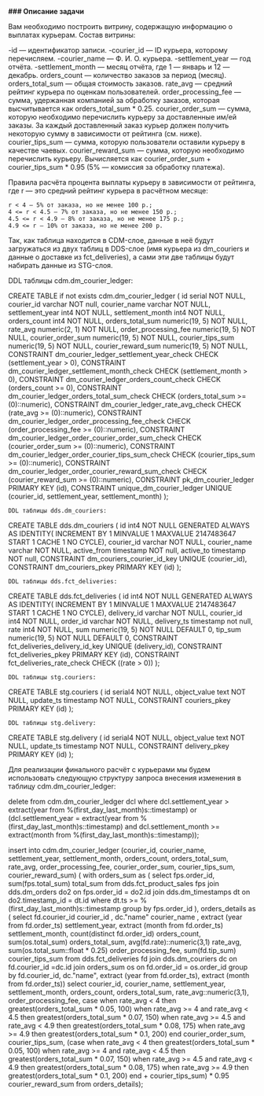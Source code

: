 **### Описание задачи**

Вам необходимо построить витрину, содержащую информацию о выплатах курьерам.
Состав витрины:

-id — идентификатор записи.
-courier_id — ID курьера, которому перечисляем.
-courier_name — Ф. И. О. курьера.
-settlement_year — год отчёта.
-settlement_month — месяц отчёта, где 1 — январь и 12 — декабрь.
orders_count — количество заказов за период (месяц).
orders_total_sum — общая стоимость заказов.
rate_avg — средний рейтинг курьера по оценкам пользователей.
order_processing_fee — сумма, удержанная компанией за обработку заказов, которая высчитывается как orders_total_sum * 0.25.
courier_order_sum — сумма, которую необходимо перечислить курьеру за доставленные им/ей заказы. За каждый доставленный заказ курьер должен получить некоторую сумму в зависимости от рейтинга (см. ниже).
courier_tips_sum — сумма, которую пользователи оставили курьеру в качестве чаевых.
courier_reward_sum — сумма, которую необходимо перечислить курьеру. Вычисляется как courier_order_sum + courier_tips_sum * 0.95 (5% — комиссия за обработку платежа).

Правила расчёта процента выплаты курьеру в зависимости от рейтинга, где r — это средний рейтинг курьера в расчётном месяце:

    r < 4 — 5% от заказа, но не менее 100 р.;
    4 <= r < 4.5 — 7% от заказа, но не менее 150 р.;
    4.5 <= r < 4.9 — 8% от заказа, но не менее 175 р.;
    4.9 <= r — 10% от заказа, но не менее 200 р.
	
Так, как таблица находится в CDM-слое, данные в неё будут загружаться из двух таблиц в DDS-слое (имя курьера из dm_couriers и данные о доставке из fct_deliveries), а сами эти две таблицы будут набирать данные из STG-слоя. 

DDL таблицы cdm.dm_courier_ledger:
	
CREATE TABLE if not exists cdm.dm_courier_ledger (
id serial NOT NULL,
courier_id varchar NOT null,
courier_name varchar NOT NULL,
   settlement_year int4 NOT NULL,
   settlement_month int4 NOT NULL,
   orders_count int4 NOT NULL,
   orders_total_sum numeric(19, 5) NOT NULL,
   rate_avg numeric(2, 1) NOT NULL,
   order_processing_fee numeric(19, 5) NOT NULL,
   courier_order_sum numeric(19, 5) NOT NULL,
   courier_tips_sum numeric(19, 5) NOT NULL,
   courier_reward_sum numeric(19, 5) NOT NULL,
   CONSTRAINT dm_courier_ledger_settlement_year_check CHECK (settlement_year > 0),
   CONSTRAINT dm_courier_ledger_settlement_month_check CHECK (settlement_month > 0),
   CONSTRAINT dm_courier_ledger_orders_count_check CHECK (orders_count >= 0),
   CONSTRAINT dm_courier_ledger_orders_total_sum_check CHECK (orders_total_sum >= (0)::numeric),
   CONSTRAINT dm_courier_ledger_rate_avg_check CHECK (rate_avg >= (0)::numeric),
   CONSTRAINT dm_courier_ledger_order_processing_fee_check CHECK (order_processing_fee >= (0)::numeric),
   CONSTRAINT dm_courier_ledger_order_courier_order_sum_check CHECK (courier_order_sum >= (0)::numeric),
   CONSTRAINT dm_courier_ledger_order_courier_tips_sum_check CHECK (courier_tips_sum >= (0)::numeric),
   CONSTRAINT dm_courier_ledger_order_courier_reward_sum_check CHECK (courier_reward_sum >= (0)::numeric),
   CONSTRAINT pk_dm_courier_ledger PRIMARY KEY (id),
   CONSTRAINT unique_dm_courier_ledger UNIQUE (courier_id, settlement_year, settlement_month)
);

	DDL таблицы dds.dm_couriers:
		
CREATE TABLE dds.dm_couriers (
	id int4 NOT NULL GENERATED ALWAYS AS IDENTITY( INCREMENT BY 1 MINVALUE 1 MAXVALUE 2147483647 START 1 CACHE 1 NO CYCLE),
	courier_id varchar NOT NULL,
	courier_name varchar NOT NULL,
	active_from timestamp NOT null,
	active_to timestamp NOT null,
	CONSTRAINT dm_couriers_courier_id_key UNIQUE (courier_id),
	CONSTRAINT dm_couriers_pkey PRIMARY KEY (id)
);

    DDL таблицы dds.fct_deliveries:

CREATE TABLE dds.fct_deliveries (
	id int4 NOT NULL GENERATED ALWAYS AS IDENTITY( INCREMENT BY 1 MINVALUE 1 MAXVALUE 2147483647 START 1 CACHE 1 NO CYCLE),
	delivery_id varchar NOT NULL,
	courier_id int4 NOT NULL,
	order_id varchar NOT NULL,
	delivery_ts timestamp not null,
	rate int4 NOT NULL,
	sum numeric(19, 5) NOT NULL DEFAULT 0,
	tip_sum numeric(19, 5) NOT NULL DEFAULT 0,
	CONSTRAINT fct_deliveries_delivery_id_key UNIQUE (delivery_id),
	CONSTRAINT fct_deliveries_pkey PRIMARY KEY (id),
	CONSTRAINT fct_deliveries_rate_check CHECK ((rate > 0))
);


    DDL таблицы stg.couriers:
	
CREATE TABLE stg.couriers (
	id serial4 NOT NULL,
	object_value text NOT NULL,
	update_ts timestamp NOT NULL,
	CONSTRAINT couriers_pkey PRIMARY KEY (id)
);


    DDL таблицы stg.delivery:
	
CREATE TABLE stg.delivery (
  id serial4 NOT NULL,
  object_value text NOT NULL,
  update_ts timestamp NOT NULL,
  CONSTRAINT delivery_pkey PRIMARY KEY (id)
);


Для реализации финального расчёт с курьерами мы будем использовать следующую структуру запроса внесения изменения в таблицу cdm.dm_courier_ledger:

delete from cdm.dm_courier_ledger dcl
where dcl.settlement_year > extract(year from %(first_day_last_month)s::timestamp)
	or (dcl.settlement_year = extract(year from %(first_day_last_month)s::timestamp)
		and dcl.settlement_month >= extract(month from %(first_day_last_month)s::timestamp));

insert into cdm.dm_courier_ledger (courier_id, 
									courier_name, 
									settlement_year, 
									settlement_month, 
									orders_count,
									orders_total_sum,
									rate_avg,
									order_processing_fee,
									courier_order_sum,
									courier_tips_sum,
									courier_reward_sum) (
with 
orders_sum as (
	select fps.order_id, sum(fps.total_sum) total_sum
	from dds.fct_product_sales fps
		join dds.dm_orders do2 on fps.order_id = do2.id 
		join dds.dm_timestamps dt on do2.timestamp_id = dt.id
	where dt.ts >= %(first_day_last_month)s::timestamp
	group by fps.order_id
), 
orders_details as (
select fd.courier_id courier_id ,
		dc."name" courier_name ,
		extract (year from fd.order_ts) settlement_year,
		extract (month from fd.order_ts) settlement_month,
		count(distinct fd.order_id) orders_count,
		sum(os.total_sum) orders_total_sum,
		avg(fd.rate)::numeric(3,1) rate_avg,
		sum(os.total_sum::float * 0.25) order_processing_fee,
		sum(fd.tip_sum) courier_tips_sum
from dds.fct_deliveries fd
	join dds.dm_couriers dc on fd.courier_id =dc.id
	join orders_sum os on fd.order_id = os.order_id
group by fd.courier_id, dc."name", extract (year from fd.order_ts), extract (month from fd.order_ts))
select courier_id,
		courier_name,
		settlement_year,
		settlement_month,
		orders_count,
		orders_total_sum,
		rate_avg::numeric(3,1),
		order_processing_fee,
		case when rate_avg < 4 then greatest(orders_total_sum * 0.05, 100)
			when rate_avg >= 4 and rate_avg < 4.5 then greatest(orders_total_sum * 0.07, 150)
			when rate_avg >= 4.5 and rate_avg < 4.9 then greatest(orders_total_sum * 0.08, 175)
			when rate_avg >= 4.9 then greatest(orders_total_sum * 0.1, 200)
		end courier_order_sum, 
		courier_tips_sum,
		(case when rate_avg < 4 then greatest(orders_total_sum * 0.05, 100)
			when rate_avg >= 4 and rate_avg < 4.5 then greatest(orders_total_sum * 0.07, 150)
			when rate_avg >= 4.5 and rate_avg < 4.9 then greatest(orders_total_sum * 0.08, 175)
			when rate_avg >= 4.9 then greatest(orders_total_sum * 0.1, 200)
		end + courier_tips_sum) * 0.95 courier_reward_sum 
from orders_details);
 



